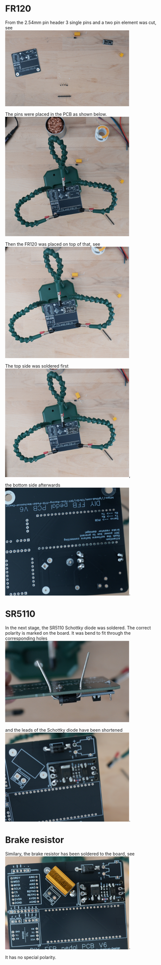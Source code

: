 # FR120

From the 2.54mm pin header 3 single pins and a two pin element was cut, see <br>
<img src="FR120N/DSC00171.JPG" width="400">

The pins were placed in the PCB as shown below.<br> 
<img src="FR120N/DSC00172.JPG" width="400">

Then the FR120 was placed on top of that, see <br>
<img src="FR120N/DSC00173.JPG" width="400">

The top side was soldered first<br>
<img src="FR120N/DSC00174.JPG" width="400">,

the bottom side afterwards<br>
<img src="FR120N/DSC00176.JPG" width="400">.




# SR5110
In the next stage, the SR5110 Schottky diode was soldered. The correct polarity is marked on the board. It was bend to fit through the corresponding holes<br>
<img src="SR5100/DSC00177.JPG" width="400">

and the leads of the Schottky diode have been shortened <br>
<img src="SR5100/DSC00180.JPG" width="400">.





# Brake resistor
Similary, the brake resistor has been soldered to the board, see <br>
<img src="BrakeResistor/DSC00183.JPG" width="400">.

It has no special polarity.
